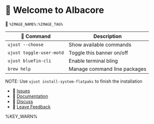 # 󱍢 Welcome to Albacore

󱋩 `%IMAGE_NAME%:%IMAGE_TAG%`

|  Command | Description |
| ------- | ----------- |
| `ujust --choose`  | Show available commands  |
| `ujust toggle-user-motd` | Toggle this banner on/off | 
| `ujust bluefin-cli` | Enable terminal bling | 
| `brew help` | Manage command line packages | 

NOTE: Use `ujust install-system-flatpaks` to finish the installation

- **󰊤** [Issues](https://issues.projectbluefin.io)
- **󰈙** [Documentation](http://docs.projectbluefin.io/)
- **󰊌** [Discuss](https://community.projectbluefin.io/)
- **󰊌** [Leave Feedback](https://feedback.projectbluefin.io)

%KEY_WARN%
